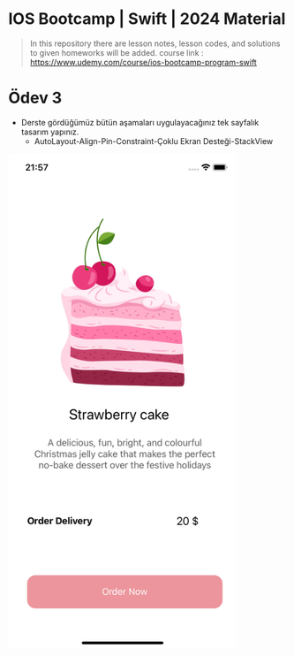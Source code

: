# IOS Bootcamp | Swift | 2024 Material

> In this repository there are lesson notes, lesson codes, and solutions to given homeworks will be added.
> course link : https://www.udemy.com/course/ios-bootcamp-program-swift


# Ödev 3
- Derste gördüğümüz bütün aşamaları uygulayacağınız tek sayfalık tasarım yapınız.
  - AutoLayout-Align-Pin-Constraint-Çoklu Ekran Desteği-StackView

<img src="https://github.com/ayseleynavuz/ios-bootcamp/blob/main/odev3/odev3/screenshot/Simulator%20Screenshot%20-%20iPhone%2011%20-%202024-04-16%20at%2021.57.23.png" width="414" height="896">
